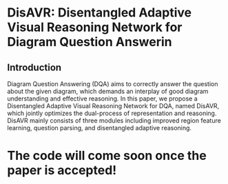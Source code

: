 # DisAVR: Disentangled Adaptive Visual Reasoning Network for Diagram Question Answerin

## Introduction
Diagram Question Answering (DQA) aims to correctly answer the question about the given diagram, which demands an interplay of good diagram understanding and effective reasoning. In this paper, we propose a Disentangled Adaptive Visual Reasoning Network for DQA, named DisAVR, which jointly optimizes the dual-process of representation and reasoning. DisAVR mainly consists of three modules including improved region feature learning, question parsing, and disentangled adaptive reasoning.

# The code will come soon once the paper is accepted! 
